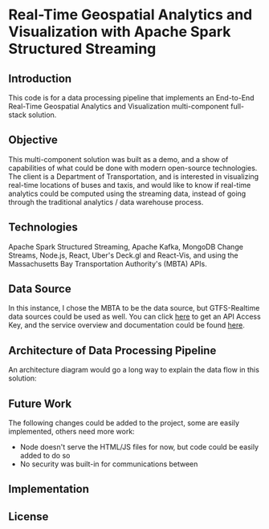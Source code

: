 # Real-Time Geospatial Analytics and Visualization with Apache Spark Structured Streaming

## Introduction
This code is for a data processing pipeline that implements an End-to-End Real-Time Geospatial Analytics and Visualization multi-component full-stack solution.

## Objective

This multi-component solution was built as a demo, and a show of capabilities of what could be done with modern open-source technologies. The client is a Department of Transportation, and is interested in visualizing real-time locations of buses and taxis, and would like to know if real-time analytics could be computed using the streaming data, instead of going through the traditional analytics / data warehouse process. 

## Technologies 

Apache Spark Structured Streaming, Apache Kafka, MongoDB Change Streams, Node.js, React, Uber's Deck.gl and React-Vis, and using the Massachusetts Bay Transportation Authority's (MBTA) APIs.


## Data Source

In this instance, I chose the MBTA to be the data source, but GTFS-Realtime data sources could be used as well. You can click [here](https://api-v3.mbta.com/) to get an API Access Key, and the service overview and documentation could be found [here](https://www.mbta.com/developers/v3-api).

## Architecture of Data Processing Pipeline 

An architecture diagram would go a long way to explain the data flow in this solution:




## Future Work

The following changes could be added to the project, some are easily implemented, others need more work:

* Node doesn't serve the HTML/JS files for now, but code could be easily added to do so
* No security was built-in for communications between 

## Implementation


## License